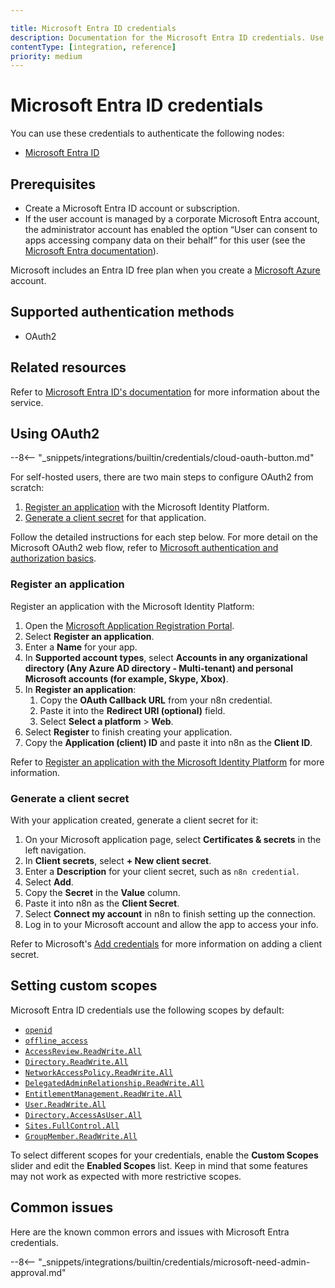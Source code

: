 ```yaml
---

title: Microsoft Entra ID credentials
description: Documentation for the Microsoft Entra ID credentials. Use these credentials to authenticate Microsoft Entra ID in n8n, a workflow automation platform.
contentType: [integration, reference]
priority: medium
---
```


# Microsoft Entra ID credentials

You can use these credentials to authenticate the following nodes:

* [Microsoft Entra ID](/integrations/builtin/app-nodes/n8n-nodes-base.microsoftentra.md)

## Prerequisites

- Create a Microsoft Entra ID account or subscription.
- If the user account is managed by a corporate Microsoft Entra account, the administrator account has enabled the option “User can consent to apps accessing company data on their behalf” for this user (see the [Microsoft Entra documentation](https://learn.microsoft.com/en-us/entra/identity/enterprise-apps/grant-admin-consent)).

Microsoft includes an Entra ID free plan when you create a [Microsoft Azure](https://azure.microsoft.com/) account.

## Supported authentication methods

- OAuth2

## Related resources

Refer to [Microsoft Entra ID's documentation](https://www.microsoft.com/en-us/security/business/identity-access/azure-active-directory) for more information about the service.

## Using OAuth2

--8<-- "_snippets/integrations/builtin/credentials/cloud-oauth-button.md"

For self-hosted users, there are two main steps to configure OAuth2 from scratch:

1. [Register an application](#register-an-application) with the Microsoft Identity Platform.
2. [Generate a client secret](#generate-a-client-secret) for that application.

Follow the detailed instructions for each step below. For more detail on the Microsoft OAuth2 web flow, refer to [Microsoft authentication and authorization basics](https://learn.microsoft.com/en-us/graph/auth/auth-concepts). 

### Register an application

Register an application with the Microsoft Identity Platform:

1. Open the [Microsoft Application Registration Portal](https://aka.ms/appregistrations).
2. Select **Register an application**.
3. Enter a **Name** for your app.
4. In **Supported account types**, select **Accounts in any organizational directory (Any Azure AD directory - Multi-tenant) and personal Microsoft accounts (for example, Skype, Xbox)**.
5. In **Register an application**:
    1. Copy the **OAuth Callback URL** from your n8n credential.
    2. Paste it into the **Redirect URI (optional)** field.
    3. Select **Select a platform** > **Web**.
6. Select **Register** to finish creating your application.
7. Copy the **Application (client) ID** and paste it into n8n as the **Client ID**.

Refer to [Register an application with the Microsoft Identity Platform](https://learn.microsoft.com/en-us/graph/auth-register-app-v2) for more information.

### Generate a client secret

With your application created, generate a client secret for it:

1. On your Microsoft application page, select **Certificates & secrets** in the left navigation.
1. In **Client secrets**, select **+ New client secret**.
1. Enter a **Description** for your client secret, such as `n8n credential`.
1. Select **Add**.
1. Copy the **Secret** in the **Value** column.
1. Paste it into n8n as the **Client Secret**.
1. Select **Connect my account** in n8n to finish setting up the connection.
1. Log in to your Microsoft account and allow the app to access your info.

Refer to Microsoft's [Add credentials](https://learn.microsoft.com/en-us/graph/auth-register-app-v2#add-credentials) for more information on adding a client secret.

## Setting custom scopes

Microsoft Entra ID credentials use the following scopes by default:

* [`openid`](https://learn.microsoft.com/en-us/entra/identity-platform/scopes-oidc#the-openid-scope)
* [`offline_access`](https://learn.microsoft.com/en-us/entra/identity-platform/scopes-oidc#the-offline_access-scope)
* [`AccessReview.ReadWrite.All`](https://learn.microsoft.com/en-us/graph/permissions-reference#accessreviewreadwriteall)
* [`Directory.ReadWrite.All`](https://learn.microsoft.com/en-us/graph/permissions-reference#directoryreadwriteall)
* [`NetworkAccessPolicy.ReadWrite.All`](https://learn.microsoft.com/en-us/graph/permissions-reference#networkaccesspolicyreadwriteall)
* [`DelegatedAdminRelationship.ReadWrite.All`](https://learn.microsoft.com/en-us/graph/permissions-reference#delegatedadminrelationshipreadwriteall)
* [`EntitlementManagement.ReadWrite.All`](https://learn.microsoft.com/en-us/graph/permissions-reference#entitlementmanagementreadwriteall)
* [`User.ReadWrite.All`](https://learn.microsoft.com/en-us/graph/permissions-reference#userreadwriteall)
* [`Directory.AccessAsUser.All`](https://learn.microsoft.com/en-us/graph/permissions-reference#directoryaccessasuserall)
* [`Sites.FullControl.All`](https://learn.microsoft.com/en-us/graph/permissions-reference#sitesfullcontrolall)
* [`GroupMember.ReadWrite.All`](https://learn.microsoft.com/en-us/graph/permissions-reference#groupmemberreadwriteall)

To select different scopes for your credentials, enable the **Custom Scopes** slider and edit the **Enabled Scopes** list. Keep in mind that some features may not work as expected with more restrictive scopes.


## Common issues

Here are the known common errors and issues with Microsoft Entra credentials.

--8<-- "_snippets/integrations/builtin/credentials/microsoft-need-admin-approval.md"
